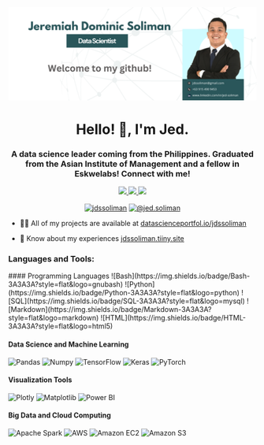 <img src="welcome.png">

<h1 align="center">Hello! 👋, I'm Jed.</h1>
<h3 align="center">A data science leader coming from the Philippines. Graduated from the Asian Institute of Management and a fellow in Eskwelabs! Connect with me!</h3>

<p align=center>
<a href="https://www.linkedin.com/in/jed-soliman/" align=center>
 <img src="https://img.shields.io/badge/LinkedIn-0077B5?style=for-the-badge&logo=linkedin">
</a>
<a href="https://mail.google.com/mail/u/0/?fs=1&tf=cm&to=jdssoliman@gmail.com&su=Subject&body=Body+Text">
 <img src="https://img.shields.io/badge/GMail-D14836?style=for-the-badge&logo=gmail&logoColor=white">
</a>
<a href="https://api.whatsapp.com/send?phone=639154909453">
 <img src="https://img.shields.io/badge/WhatsApp-25d366?style=for-the-badge&logo=whatsapp&logoColor=white">
</a>
</p>

<p align="center">
<a href="https://instagram.com/jdssoliman" target="blank"><img align="center" src="https://raw.githubusercontent.com/rahuldkjain/github-profile-readme-generator/master/src/images/icons/Social/instagram.svg" alt="jdssoliman" height="30" width="40" /></a>
<a href="https://medium.com/@jed.soliman" target="blank"><img align="center" src="https://raw.githubusercontent.com/rahuldkjain/github-profile-readme-generator/master/src/images/icons/Social/medium.svg" alt="@jed.soliman" height="30" width="40" /></a>
</p>

- 👨‍💻 All of my projects are available at [datascienceportfol.io/jdssoliman](datascienceportfol.io/jdssoliman)

- 📄 Know about my experiences [jdssoliman.tiiny.site](jdssoliman.tiiny.site)


<h3 align="left">Languages and Tools:</h3>
#### Programming Languages
![Bash](https://img.shields.io/badge/Bash-3A3A3A?style=flat&logo=gnubash) ![Python](https://img.shields.io/badge/Python-3A3A3A?style=flat&logo=python) ![SQL](https://img.shields.io/badge/SQL-3A3A3A?style=flat&logo=mysql) ![Markdown](https://img.shields.io/badge/Markdown-3A3A3A?style=flat&logo=markdown) ![HTML](https://img.shields.io/badge/HTML-3A3A3A?style=flat&logo=html5)

#### Data Science and Machine Learning
![Pandas](https://img.shields.io/badge/Pandas-3A3A3A?style=flat&logo=pandas) ![Numpy](https://img.shields.io/badge/Numpy-3A3A3A?style=flat&logo=numpy) ![TensorFlow](https://img.shields.io/badge/Tensorflow-3A3A3A?style=flat&logo=tensorflow) ![Keras](https://img.shields.io/badge/Keras-3A3A3A?style=flat&logo=keras) ![PyTorch](https://img.shields.io/badge/PyTorch-3A3A3A?style=flat&logo=pytorch) 

#### Visualization Tools
![Plotly](https://img.shields.io/badge/Plotly-3A3A3A?style=flat&logo=plotly) ![Matplotlib](https://img.shields.io/badge/Matplotlib-3A3A3A?style=flat) ![Power BI](https://img.shields.io/badge/Looker-3A3A3A?style=flat&logo=looker)

#### Big Data and Cloud Computing
![Apache Spark](https://img.shields.io/badge/Apache%20Spark-3A3A3A?style=flat&logo=apachespark) ![AWS](https://img.shields.io/badge/Amazon%20Web%20Services-3A3A3A?style=flat&logo=amazonwebservices) ![Amazon EC2](https://img.shields.io/badge/Amazon%20EC2-3A3A3A?style=flat&logo=amazonec2) 
 ![Amazon S3](https://img.shields.io/badge/Amazon%20S3-3A3A3A?style=flat&logo=amazons3)
